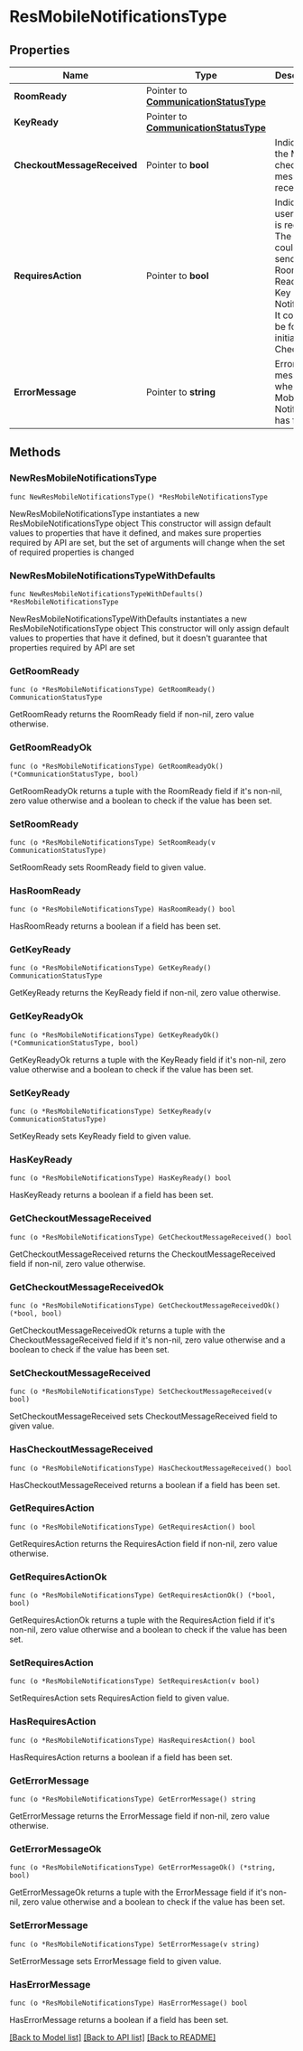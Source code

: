 # ResMobileNotificationsType

## Properties

Name | Type | Description | Notes
------------ | ------------- | ------------- | -------------
**RoomReady** | Pointer to [**CommunicationStatusType**](CommunicationStatusType.md) |  | [optional] 
**KeyReady** | Pointer to [**CommunicationStatusType**](CommunicationStatusType.md) |  | [optional] 
**CheckoutMessageReceived** | Pointer to **bool** | Indicates if the Mobile checkout message is received. | [optional] 
**RequiresAction** | Pointer to **bool** | Indicates if user action is required. The action could be for sending Room Ready or Key Ready Notification. It could also be for initiating Checkout | [optional] 
**ErrorMessage** | Pointer to **string** | Error message when Mobile Notification has failed. | [optional] 

## Methods

### NewResMobileNotificationsType

`func NewResMobileNotificationsType() *ResMobileNotificationsType`

NewResMobileNotificationsType instantiates a new ResMobileNotificationsType object
This constructor will assign default values to properties that have it defined,
and makes sure properties required by API are set, but the set of arguments
will change when the set of required properties is changed

### NewResMobileNotificationsTypeWithDefaults

`func NewResMobileNotificationsTypeWithDefaults() *ResMobileNotificationsType`

NewResMobileNotificationsTypeWithDefaults instantiates a new ResMobileNotificationsType object
This constructor will only assign default values to properties that have it defined,
but it doesn't guarantee that properties required by API are set

### GetRoomReady

`func (o *ResMobileNotificationsType) GetRoomReady() CommunicationStatusType`

GetRoomReady returns the RoomReady field if non-nil, zero value otherwise.

### GetRoomReadyOk

`func (o *ResMobileNotificationsType) GetRoomReadyOk() (*CommunicationStatusType, bool)`

GetRoomReadyOk returns a tuple with the RoomReady field if it's non-nil, zero value otherwise
and a boolean to check if the value has been set.

### SetRoomReady

`func (o *ResMobileNotificationsType) SetRoomReady(v CommunicationStatusType)`

SetRoomReady sets RoomReady field to given value.

### HasRoomReady

`func (o *ResMobileNotificationsType) HasRoomReady() bool`

HasRoomReady returns a boolean if a field has been set.

### GetKeyReady

`func (o *ResMobileNotificationsType) GetKeyReady() CommunicationStatusType`

GetKeyReady returns the KeyReady field if non-nil, zero value otherwise.

### GetKeyReadyOk

`func (o *ResMobileNotificationsType) GetKeyReadyOk() (*CommunicationStatusType, bool)`

GetKeyReadyOk returns a tuple with the KeyReady field if it's non-nil, zero value otherwise
and a boolean to check if the value has been set.

### SetKeyReady

`func (o *ResMobileNotificationsType) SetKeyReady(v CommunicationStatusType)`

SetKeyReady sets KeyReady field to given value.

### HasKeyReady

`func (o *ResMobileNotificationsType) HasKeyReady() bool`

HasKeyReady returns a boolean if a field has been set.

### GetCheckoutMessageReceived

`func (o *ResMobileNotificationsType) GetCheckoutMessageReceived() bool`

GetCheckoutMessageReceived returns the CheckoutMessageReceived field if non-nil, zero value otherwise.

### GetCheckoutMessageReceivedOk

`func (o *ResMobileNotificationsType) GetCheckoutMessageReceivedOk() (*bool, bool)`

GetCheckoutMessageReceivedOk returns a tuple with the CheckoutMessageReceived field if it's non-nil, zero value otherwise
and a boolean to check if the value has been set.

### SetCheckoutMessageReceived

`func (o *ResMobileNotificationsType) SetCheckoutMessageReceived(v bool)`

SetCheckoutMessageReceived sets CheckoutMessageReceived field to given value.

### HasCheckoutMessageReceived

`func (o *ResMobileNotificationsType) HasCheckoutMessageReceived() bool`

HasCheckoutMessageReceived returns a boolean if a field has been set.

### GetRequiresAction

`func (o *ResMobileNotificationsType) GetRequiresAction() bool`

GetRequiresAction returns the RequiresAction field if non-nil, zero value otherwise.

### GetRequiresActionOk

`func (o *ResMobileNotificationsType) GetRequiresActionOk() (*bool, bool)`

GetRequiresActionOk returns a tuple with the RequiresAction field if it's non-nil, zero value otherwise
and a boolean to check if the value has been set.

### SetRequiresAction

`func (o *ResMobileNotificationsType) SetRequiresAction(v bool)`

SetRequiresAction sets RequiresAction field to given value.

### HasRequiresAction

`func (o *ResMobileNotificationsType) HasRequiresAction() bool`

HasRequiresAction returns a boolean if a field has been set.

### GetErrorMessage

`func (o *ResMobileNotificationsType) GetErrorMessage() string`

GetErrorMessage returns the ErrorMessage field if non-nil, zero value otherwise.

### GetErrorMessageOk

`func (o *ResMobileNotificationsType) GetErrorMessageOk() (*string, bool)`

GetErrorMessageOk returns a tuple with the ErrorMessage field if it's non-nil, zero value otherwise
and a boolean to check if the value has been set.

### SetErrorMessage

`func (o *ResMobileNotificationsType) SetErrorMessage(v string)`

SetErrorMessage sets ErrorMessage field to given value.

### HasErrorMessage

`func (o *ResMobileNotificationsType) HasErrorMessage() bool`

HasErrorMessage returns a boolean if a field has been set.


[[Back to Model list]](../README.md#documentation-for-models) [[Back to API list]](../README.md#documentation-for-api-endpoints) [[Back to README]](../README.md)


